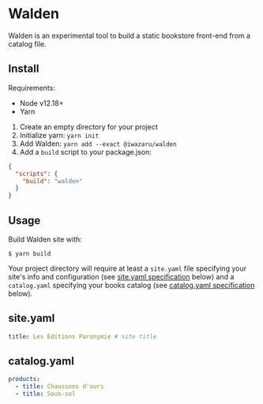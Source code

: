 # Walden

Walden is an experimental tool to build a static bookstore front-end from a
catalog file.

## Install

Requirements:

- Node v12.18+
- Yarn

1. Create an empty directory for your project
2. Initialize yarn: `yarn init`
3. Add Walden: `yarn add --exact @iwazaru/walden`
4. Add a `build` script to your package.json:

```json
{
  "scripts": {
    "build": "walden"
  }
}
```

## Usage

Build Walden site with:

```console
$ yarn build
```

Your project directory will require at least a `site.yaml` file specifying your
site's info and configuration (see [site.yaml specification](#siteyaml) below)
and a `catalog.yaml` specifying your books catalog (see
[catalog.yaml specification](#catalogyaml) below).

## site.yaml

```yaml
title: Les Éditions Paronymie # site title
```

## catalog.yaml

```yaml
products:
  - title: Chaussons d'ours
  - title: Sous-sol
```
